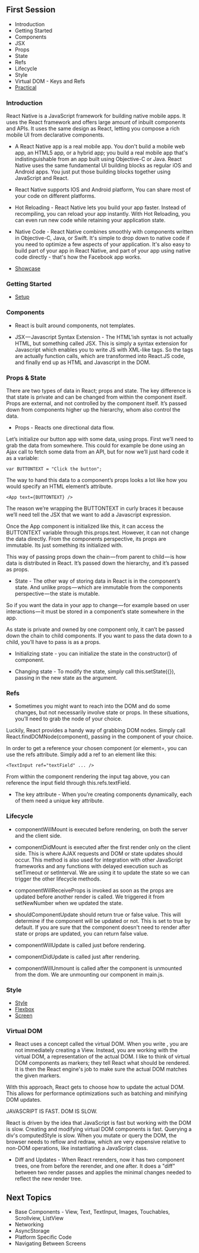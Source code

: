 ## First Session

- Introduction
- Getting Started
- Components
- JSX
- Props
- State
- Refs
- Lifecycle
- Style
- Virtual DOM - Keys and Refs
- [Practical](https://snack.expo.io/@igniva-lancy/first-session)

### Introduction

React Native is a JavaScript framework for building native mobile apps. It uses the React framework and offers large amount of inbuilt components and APIs. It uses the same design as React, letting you compose a rich mobile UI from declarative components.

- A React Native app is a real mobile app. You don't build a mobile web app, an HTML5 app, or a hybrid app; you build a real mobile app that's indistinguishable from an app built using Objective-C or Java. React Native uses the same fundamental UI building blocks as regular iOS and Android apps. You just put those building blocks together using JavaScript and React.

- React Native supports IOS and Android platform, You can share most of your code on different platforms.

- Hot Reloading - React Native lets you build your app faster. Instead of recompiling, you can reload your app instantly. With Hot Reloading, you can even run new code while retaining your application state.

- Native Code - React Native combines smoothly with components written in Objective-C, Java, or Swift. It's simple to drop down to native code if you need to optimize a few aspects of your application. It's also easy to build part of your app in React Native, and part of your app using native code directly - that's how the Facebook app works.

- [Showcase](https://facebook.github.io/react-native/showcase.html)

### Getting Started

- [Setup](https://facebook.github.io/react-native/docs/getting-started.html)

### Components

- React is built around components, not templates.

- JSX — Javascript Syntax Extension - The HTML’ish syntax is not actually HTML, but something called JSX. This is simply a syntax extension for Javascript which enables you to write JS with XML-like tags. So the tags are actually function calls, which are transformed into React.JS code, and finally end up as HTML and Javascript in the DOM.

### Props & State

There are two types of data in React; props and state. The key difference is that state is private and can be changed from within the component itself. Props are external, and not controlled by the component itself. It’s passed down from components higher up the hierarchy, whom also control the data.

- Props - Reacts one directional data flow.

Let’s initialize our button app with some data, using props. First we’ll need to grab the data from somewhere. This could for example be done using an Ajax call to fetch some data from an API, but for now we’ll just hard code it as a variable:

	var BUTTONTEXT = "Click the button";

The way to hand this data to a component’s props looks a lot like how you would specify an HTML element’s attribute.

	<App text={BUTTONTEXT} />

The reason we’re wrapping the BUTTONTEXT in curly braces it because we’ll need tell the JSX that we want to add a Javascript expression.

Once the App component is initialized like this, it can access the BUTTONTEXT variable through this.props.text. However, it can not change the data directly. From the components perspective, its props are immutable. Its just something its initialized with.

This way of passing props down the chain — from parent to child — is how data is distributed in React. It’s passed down the hierarchy, and it’s passed as props.

- State - The other way of storing data in React is in the component’s state. And unlike props — which are immutable from the components perspective — the state is mutable.

So if you want the data in your app to change — for example based on user interactions — it must be stored in a component’s state somewhere in the app.

As state is private and owned by one component only, it can’t be passed down the chain to child components. If you want to pass the data down to a child, you’ll have to pass is as a props.

- Initializing state - you can initialize the state in the constructor() of component.

- Changing state - To modify the state, simply call this.setState({}), passing in the new state as the argument.

### Refs

- Sometimes you might want to reach into the DOM and do some changes, but not necessarily involve state or props. In these situations, you’ll need to grab the node of your choice.

Luckily, React provides a handy way of grabbing DOM nodes. Simply call React.findDOMNode(component), passing in the component of your choice.

In order to get a reference your chosen component (or element=, you can use the refs attribute. Simply add a ref to an element like this:

	<TextInput ref="textField" ... />

From within the component rendering the input tag above, you can reference the input field through this.refs.textField.

- The key attribute - When you’re creating components dynamically, each of them need a unique key attribute.

### Lifecycle

- componentWillMount is executed before rendering, on both the server and the client side.

- componentDidMount is executed after the first render only on the client side. This is where AJAX requests and DOM or state updates should occur. This method is also used for integration with other JavaScript frameworks and any functions with delayed execution such as setTimeout or setInterval. We are using it to update the state so we can trigger the other lifecycle methods.

- componentWillReceiveProps is invoked as soon as the props are updated before another render is called. We triggered it from setNewNumber when we updated the state.

- shouldComponentUpdate should return true or false value. This will determine if the component will be updated or not. This is set to true by default. If you are sure that the component doesn't need to render after state or props are updated, you can return false value.

- componentWillUpdate is called just before rendering.

- componentDidUpdate is called just after rendering.

- componentWillUnmount is called after the component is unmounted from the dom. We are unmounting our component in main.js.

### Style
	
- [Style](https://facebook.github.io/react-native/docs/style.html)
- [Flexbox](https://facebook.github.io/react-native/docs/flexbox.html)
- [Screen](https://facebook.github.io/react-native/docs/height-and-width.html)

### Virtual DOM

- React uses a concept called the virtual DOM. When you write <View>, you are not immediately creating a View. Instead, you are working with the virtual DOM, a representation of the actual DOM. I like to think of virtual DOM components as markers; they tell React what should be rendered. It is then the React engine's job to make sure the actual DOM matches the given markers.

With this approach, React gets to choose how to update the actual DOM. This allows for performance optimizations such as batching and minifying DOM updates.

JAVASCRIPT IS FAST. DOM IS SLOW.

React is driven by the idea that JavaScript is fast but working with the DOM is slow. Creating and modifying virtual DOM components is fast. Querying a div's computedStyle is slow. When you mutate or query the DOM, the browser needs to reflow and redraw, which are very expensive relative to non-DOM operations, like instantiating a JavaScript class.

- Diff and Updates - When React rerenders, now it has two component trees, one from before the rerender, and one after. It does a "diff" between two render passes and applies the minimal changes needed to reflect the new render tree.

## Next Topics

- Base Components - View, Text, TextInput, Images, Touchables, Scrollview, ListView
- Networking
- AsyncStorage
- Platform Specific Code
- Navigating Between Screens